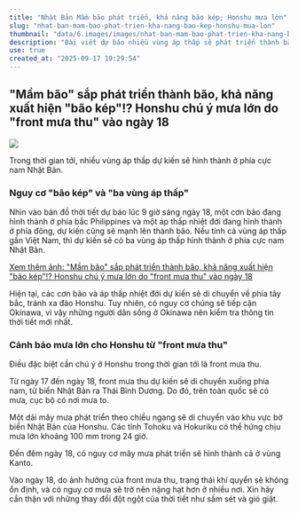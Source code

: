 ```yaml
---
title: "Nhật Bản Mầm bão phát triển, khả năng bão kép; Honshu mưa lớn"
slug: "nhat-ban-mam-bao-phat-trien-kha-nang-bao-kep-honshu-mua-lon"
thumbnail: "data/6.images/images/nhat-ban-mam-bao-phat-trien-kha-nang-bao-kep-honshu-mua-lon.webp"
description: "Bài viết dự báo nhiều vùng áp thấp sẽ phát triển thành bão ở phía nam Nhật Bản, có thể xuất hiện 'bão kép', đồng thời cảnh báo về mưa lớn do front mưa thu trên đảo Honshu vào ngày 18."
use: true
created_at: "2025-09-17 19:29:54"
---
```


## "Mầm bão" sắp phát triển thành bão, khả năng xuất hiện "bão kép"!? Honshu chú ý mưa lớn do "front mưa thu" vào ngày 18

![](/images/20250917-22174282-kutvv-000-4-view.webp)

Trong thời gian tới, nhiều vùng áp thấp dự kiến sẽ hình thành ở phía cực nam Nhật Bản.

### Nguy cơ "bão kép" và "ba vùng áp thấp"

Nhìn vào bản đồ thời tiết dự báo lúc 9 giờ sáng ngày 18, một cơn bão đang hình thành ở phía bắc Philippines và một áp thấp nhiệt đới đang hình thành ở phía đông, dự kiến cũng sẽ mạnh lên thành bão. Nếu tính cả vùng áp thấp gần Việt Nam, thì dự kiến sẽ có ba vùng áp thấp hình thành ở phía cực nam Nhật Bản.

[Xem thêm ảnh: "Mầm bão" sắp phát triển thành bão, khả năng xuất hiện "bão kép"!? Honshu chú ý mưa lớn do "front mưa thu" vào ngày 18](https://newsdig.tbs.co.jp/articles/gallery/2174282?utm_source=news.yahoo.co.jp&utm_medium=referral&utm_campaign=partnerLink&ex_position=photo&ex_id=2174282&image=2)

Hiện tại, các cơn bão và áp thấp nhiệt đới dự kiến sẽ di chuyển về phía tây bắc, tránh xa đảo Honshu. Tuy nhiên, có nguy cơ chúng sẽ tiếp cận Okinawa, vì vậy những người dân sống ở Okinawa nên kiểm tra thông tin thời tiết mới nhất.

### Cảnh báo mưa lớn cho Honshu từ "front mưa thu"

Điều đặc biệt cần chú ý ở Honshu trong thời gian tới là front mưa thu.

Từ ngày 17 đến ngày 18, front mưa thu dự kiến sẽ di chuyển xuống phía nam, từ biển Nhật Bản ra Thái Bình Dương. Do đó, trên toàn quốc sẽ có mưa, cục bộ có nơi mưa to.

Một dải mây mưa phát triển theo chiều ngang sẽ di chuyển vào khu vực bờ biển Nhật Bản của Honshu. Các tỉnh Tohoku và Hokuriku có thể hứng chịu mưa lớn khoảng 100 mm trong 24 giờ.

Đến đêm ngày 18, có nguy cơ mây mưa phát triển sẽ hình thành cả ở vùng Kanto.

Vào ngày 18, do ảnh hưởng của front mưa thu, trạng thái khí quyển sẽ không ổn định, và có nguy cơ mưa sẽ trở nên nặng hạt hơn ở nhiều nơi. Xin hãy cẩn thận với những thay đổi đột ngột của thời tiết như sấm sét và gió giật.